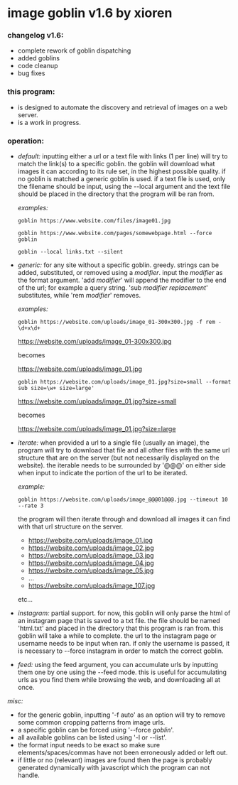 # image goblin v1.6 by xioren

### changelog v1.6:
  + complete rework of goblin dispatching
  + added goblins
  + code cleanup
  + bug fixes

### this program:
  + is designed to automate the discovery and retrieval of images on a web server.
  + is a work in progress.

### operation:

+ *default:* inputting either a url or a text file with links (1 per line) will try to match the link(s) to a specific goblin. the goblin will download what images it can according to its rule set, in the highest possible quality. if no goblin is matched a generic goblin is used. if a text file is used, only the filename should be input, using the --local argument and the text file should be placed in the directory that the program will be ran from.

  *examples:*

  ```
  goblin https://www.website.com/files/image01.jpg

  goblin https://www.website.com/pages/somewebpage.html --force goblin

  goblin --local links.txt --silent
  ```

+ *generic:* for any site without a specific goblin. greedy. strings can be added, substituted, or removed using a _modifier_. input the _modifier_ as the format argument. 'add _modifier_' will append the modifier to the end of the url; for example a query string. 'sub _modifier_ _replacement_' substitutes, while 'rem _modifier_' removes.

    *examples:*

    ```
    goblin https://website.com/uploads/image_01-300x300.jpg -f rem -\d+x\d+
    ```

    https://website.com/uploads/image_01-300x300.jpg

    becomes

    https://website.com/uploads/image_01.jpg


    ```
    goblin https://website.com/uploads/image_01.jpg?size=small --format sub size=\w+ size=large'
    ```

    https://website.com/uploads/image_01.jpg?size=small

    becomes

    https://website.com/uploads/image_01.jpg?size=large

+ *iterate:* when provided a url to a single file (usually an image), the program will try to download that file and all other files with the same url structure that are on the server (but not necessarily displayed on the website). the iterable needs to be surrounded by '@@@' on either side when input to indicate the portion of the url to be iterated.

    *example:*

    ```
    goblin https://website.com/uploads/image_@@@01@@@.jpg --timeout 10 --rate 3
    ```

    the program will then iterate through and download all images it can find with that url structure on the server.

    * https://website.com/uploads/image_01.jpg
    * https://website.com/uploads/image_02.jpg
    * https://website.com/uploads/image_03.jpg
    * https://website.com/uploads/image_04.jpg
    * https://website.com/uploads/image_05.jpg
    * ...
    * https://website.com/uploads/image_107.jpg

    etc...

+ *instagram:* partial support. for now, this goblin will only parse the html of an instagram page that is saved to a txt file. the file should be named 'html.txt' and placed in the directory that this program is ran from. this goblin will take a while to complete. the url to the instagram page or username needs to be input when ran. if only the username is passed, it is necessary to --force instagram in order to match the correct goblin.

+ *feed:* using the feed argument, you can accumulate urls by inputting them one by one using the --feed mode. this is useful for accumulating urls as you find them while browsing the web, and downloading all at once.   

*misc:*
  + for the generic goblin, inputting '-f auto' as an option will try to remove some common cropping patterns from image urls.
  + a specific goblin can be forced using '--force _goblin_'.
  + all available goblins can be listed using '-l or --list'.
  + the format input needs to be exact so make sure elements/spaces/commas have not been erroneously added or left out.
  + if little or no (relevant) images are found then the page is probably generated dynamically with javascript which the program can not handle.
